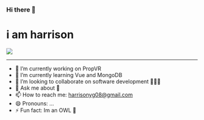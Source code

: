 ### Hi there 👋
<h1>i am harrison</h1>

<img src="https://harrisonyg.github.io/loader/images/Untitled-design.gif"/>
<hr>

- 🔭 I’m currently working on PropVR
- 🌱 I’m currently learning Vue and MongoDB
- 👯 I’m looking to collaborate on software development 🧑🏻‍💻
- 💬 Ask me about 💎
- 📫 How to reach me: harrisonyg08@gmail.com
- 😄 Pronouns: ...
- ⚡ Fun fact: Im an OWL 🦉

